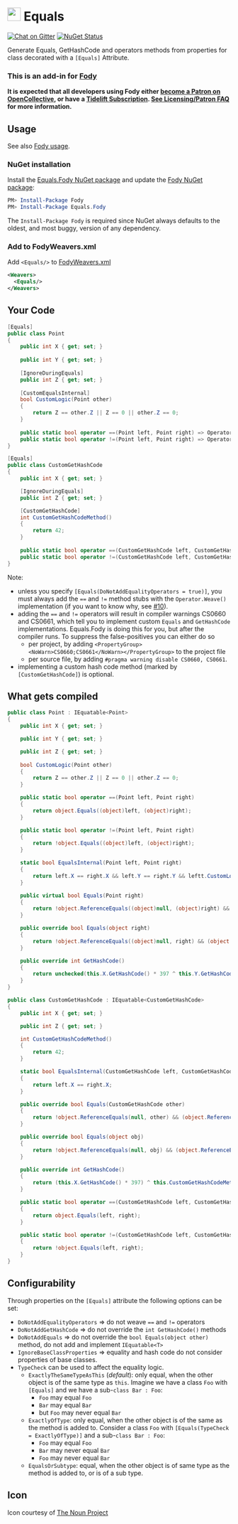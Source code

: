 # <img src="/package_icon.png" height="30px"> Equals

[![Chat on Gitter](https://img.shields.io/gitter/room/fody/fody.svg)](https://gitter.im/Fody/Fody)
[![NuGet Status](https://img.shields.io/nuget/v/Equals.Fody.svg)](https://www.nuget.org/packages/Equals.Fody/)

Generate Equals, GetHashCode and operators methods from properties for class decorated with a `[Equals]` Attribute.


### This is an add-in for [Fody](https://github.com/Fody/Home/)

**It is expected that all developers using Fody either [become a Patron on OpenCollective](https://opencollective.com/fody/), or have a [Tidelift Subscription](https://tidelift.com/subscription/pkg/nuget-fody?utm_source=nuget-fody&utm_medium=referral&utm_campaign=enterprise). [See Licensing/Patron FAQ](https://github.com/Fody/Home/blob/master/pages/licensing-patron-faq.md) for more information.**


## Usage

See also [Fody usage](https://github.com/Fody/Home/blob/master/pages/usage.md).


### NuGet installation

Install the [Equals.Fody NuGet package](https://nuget.org/packages/Equals.Fody/) and update the [Fody NuGet package](https://nuget.org/packages/Fody/):

```powershell
PM> Install-Package Fody
PM> Install-Package Equals.Fody
```

The `Install-Package Fody` is required since NuGet always defaults to the oldest, and most buggy, version of any dependency.


### Add to FodyWeavers.xml

Add `<Equals/>` to [FodyWeavers.xml](https://github.com/Fody/Home/blob/master/pages/usage.md#add-fodyweaversxml)

```xml
<Weavers>
  <Equals/>
</Weavers>
```


## Your Code

```csharp
[Equals]
public class Point
{
    public int X { get; set; }
    
    public int Y { get; set; }
    
    [IgnoreDuringEquals]
    public int Z { get; set; }
    
    [CustomEqualsInternal]
    bool CustomLogic(Point other)
    {
        return Z == other.Z || Z == 0 || other.Z == 0;
    }
    
    public static bool operator ==(Point left, Point right) => Operator.Weave(left, right);
    public static bool operator !=(Point left, Point right) => Operator.Weave(left, right);
}

[Equals]
public class CustomGetHashCode
{
    public int X { get; set; }

    [IgnoreDuringEquals]
    public int Z { get; set; }

    [CustomGetHashCode]
    int CustomGetHashCodeMethod()
    {
        return 42;
    }
    
    public static bool operator ==(CustomGetHashCode left, CustomGetHashCode right) => Operator.Weave(left, right);
    public static bool operator !=(CustomGetHashCode left, CustomGetHashCode right) => Operator.Weave(left, right);
}
```

Note:
- unless you specify `[Equals(DoNotAddEqualityOperators = true)]`, you must always add the `==` and `!=` method stubs with the `Operator.Weave()` implementation (if you want to know why, see [#10](https://github.com/Fody/Equals/issues/10)).
- adding the `==` and `!=` operators will result in compiler warnings CS0660 and CS0661, which tell you to implement custom `Equals` and `GetHashCode` implementations. Equals.Fody is doing this for you, but after the compiler runs. To suppress the false-positives you can either do so
  - per project, by adding `<PropertyGroup><NoWarn>CS0660;CS0661</NoWarn></PropertyGroup>` to the project file
  - per source file, by adding `#pragma warning disable CS0660, CS0661`.
- implementing a custom hash code method (marked by `[CustomGetHashCode]`) is optional.

## What gets compiled

```csharp
public class Point : IEquatable<Point>
{
    public int X { get; set; }

    public int Y { get; set; }

    public int Z { get; set; }
    
    bool CustomLogic(Point other)
    {
        return Z == other.Z || Z == 0 || other.Z == 0;
    }

    public static bool operator ==(Point left, Point right)
    {
        return object.Equals((object)left, (object)right);
    }

    public static bool operator !=(Point left, Point right)
    {
        return !object.Equals((object)left, (object)right);
    }

    static bool EqualsInternal(Point left, Point right)
    {
        return left.X == right.X && left.Y == right.Y && leftt.CustomLogic(right);
    }

    public virtual bool Equals(Point right)
    {
        return !object.ReferenceEquals((object)null, (object)right) && (object.ReferenceEquals((object)this, (object)right) || Point.EqualsInternal(this, right));
    }

    public override bool Equals(object right)
    {
        return !object.ReferenceEquals((object)null, right) && (object.ReferenceEquals((object)this, right) || this.GetType() == right.GetType() && Point.EqualsInternal(this, (Point)right));
    }

    public override int GetHashCode()
    {
        return unchecked(this.X.GetHashCode() * 397 ^ this.Y.GetHashCode());
    }
}

public class CustomGetHashCode : IEquatable<CustomGetHashCode>
{
    public int X { get; set; }

    public int Z { get; set; }

    int CustomGetHashCodeMethod()
    {
        return 42;
    }

    static bool EqualsInternal(CustomGetHashCode left, CustomGetHashCode right)
    {
        return left.X == right.X;
    }

    public override bool Equals(CustomGetHashCode other)
    {
        return !object.ReferenceEquals(null, other) && (object.ReferenceEquals(this, other) || CustomGetHashCode.EqualsInternal(this, other));
    }

    public override bool Equals(object obj)
    {
        return !object.ReferenceEquals(null, obj) && (object.ReferenceEquals(this, obj) || (base.GetType() == obj.GetType() && CustomGetHashCode.EqualsInternal(this, (CustomGetHashCode)obj)));
    }

    public override int GetHashCode()
    {
        return (this.X.GetHashCode() * 397) ^ this.CustomGetHashCodeMethod();
    }

    public static bool operator ==(CustomGetHashCode left, CustomGetHashCode right)
    {
        return object.Equals(left, right);
    }

    public static bool operator !=(CustomGetHashCode left, CustomGetHashCode right)
    {
        return !object.Equals(left, right);
    }
}
```

## Configurability

Through properties on the `[Equals]` attribute the following options can be set:

 - `DoNotAddEqualityOperators` => do not weave `==` and `!=` operators
 - `DoNotAddGetHashCode` => do not override the `int GetHashCode()` methods
 - `DoNotAddEquals` => do not override the `bool Equals(object other)` method, do not add and implement `IEquatable<T>`
 - `IgnoreBaseClassProperties` => equality and hash code do not consider properties of base classes.
 - `TypeCheck` can be used to affect the equality logic.
   - `ExactlyTheSameTypeAsThis` (*default*): only equal, when the other object is of the same type as `this`. Imagine we have a class `Foo` with `[Equals]` and we have a sub-`class Bar : Foo`:
     - `Foo` may equal `Foo` 
     - `Bar` may equal `Bar`
     - but `Foo` may never equal `Bar`
   - `ExactlyOfType`: only equal, when the other object is of the same as the method is added to. Consider a class `Foo` with `[Equals(TypeCheck = ExactlyOfType)]` and a sub-`class Bar : Foo`:
     - `Foo` may equal `Foo`
     - `Bar` may never equal `Bar`
     - `Foo` may never equal `Bar`
   - `EqualsOrSubtype`: equal, when the other object is of same type as the method is added to, or is of a sub type.

## Icon

Icon courtesy of [The Noun Project](https://thenounproject.com)
